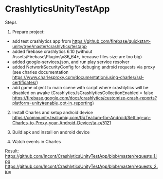 # CrashlyticsUnityTestApp

Steps
1. Prepare project:
 - add test crashlytics app from https://github.com/firebase/quickstart-unity/tree/master/crashlytics/testapp
 - added firebase crashlytics 6.10 (without Assets\Firebase\Plugins\x86_64\*, because files size are too big)
 - added google-services.json, and run play service resolver
 - added NetworkSecurityConfig for debuging android requests via proxy (see charles documentation https://www.charlesproxy.com/documentation/using-charles/ssl-certificates/)
 - add game object to main scene with script where crashlytics will be disabled on awake (Crashlytics.IsCrashlyticsCollectionEnabled = false https://firebase.google.com/docs/crashlytics/customize-crash-reports?platform=unity#enable_opt-in_reporting)
 
2. Install Charles and setup android device https://community.tealiumiq.com/t5/Tealium-for-Android/Setting-up-Charles-to-Proxy-your-Android-Device/ta-p/5121
 
 3. Build apk and install on android device
 4. Watch events in Charles
 
 Result: 
 https://github.com/Incont/CrashlyticsUnityTestApp/blob/master/requests_1.jpg
 https://github.com/Incont/CrashlyticsUnityTestApp/blob/master/requests_2.jpg

